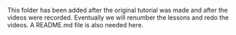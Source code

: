 <!-- Copyright (c) 2016 K Team. All Rights Reserved. -->

This folder has been added after the original tutorial was made
and after the videos were recorded.  Eventually we will renumber
the lessons and redo the videos.  A README.md file is also needed
here.
